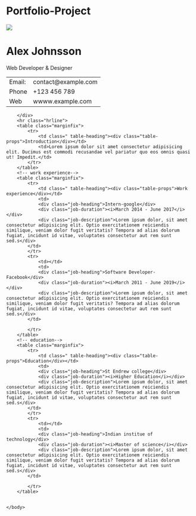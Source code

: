 # Portfolio-Project
<html>
    <head>
        <link rel="stylesheet" href="style.css">
    </head>
    <body>
      <div class="Header">
        <!–– Header ––>
        <img class="face" src="https://img.freepik.com/free-photo/portrait-white-man-isolated_53876-40306.jpg">
        <div class="title">
            <h1 class="name">Alex <span class="coral">Johnsson</span></h1>
        <div class="qualification">Web Developer & Designer</div>
        </div>
        <table>
            <tr>
                <td>Email:</td>
                <td class="coral">contact@example.com</td>
            </tr>
            <tr>
                <td>Phone</td>
                <td class="coral">+123 456 789</td>
            </tr>
            <tr>
                <td>Web</td>
                <td class="coral">wwww.example.com</td>
            </tr>
        </table>

        </div>
        <hr class="hrline">
        <table class="marginfix">
            <tr>
                <td class=" table-heading"><div class="table-props">Introduction</div></td>
                <td>Lorem ipsum dolor sit amet consectetur adipisicing elit. Ducimus est commodi recusandae vel pariatur quo eos omnis quasi ut! Impedit.</td>
            </tr>
        </table>
        <!-- work experience-->
        <table class="marginfix">
            <tr>
                <td class=" table-heading"><div class="table-props">Work experience</div></td>
                <td>
                <div class="job-heading">Intern-google</div>
                <div class="job-duration"><i>March 2014 - June 2017</i></div>
                <div class="job-description">Lorem ipsum dolor, sit amet consectetur adipisicing elit. Optio exercitationem reiciendis similique, veniam dolor fugit veritatis? Tempora ad alias dolorum fugiat, incidunt id vitae, voluptates consectetur aut rem sunt sed.s</div>
            </td>
            </tr>
            <tr>
                <td></td>
                <td>
                <div class="job-heading">Software Developer- Facebook</div>
                <div class="job-duration"><i>March 2011 - June 2019</i></div>
                <div class="job-description">Lorem ipsum dolor, sit amet consectetur adipisicing elit. Optio exercitationem reiciendis similique, veniam dolor fugit veritatis? Tempora ad alias dolorum fugiat, incidunt id vitae, voluptates consectetur aut rem sunt sed.s</div>
            </td>

            </tr>
        </table>
        <!-- education-->
        <table class="marginfix">
            <tr>
                <td class=" table-heading"><div class="table-props">Education</div></td>
                <td>
                <div class="job-heading">St Endrew college</div>
                <div class="job-duration"><i>Higher Education</i></div>
                <div class="job-description">Lorem ipsum dolor, sit amet consectetur adipisicing elit. Optio exercitationem reiciendis similique, veniam dolor fugit veritatis? Tempora ad alias dolorum fugiat, incidunt id vitae, voluptates consectetur aut rem sunt sed.s</div>
            </td>
            </tr>
            <tr>
                <td></td>
                <td>
                <div class="job-heading">Indian institue of technology</div>
                <div class="job-duration"><i>Master of science</i></div>
                <div class="job-description">Lorem ipsum dolor, sit amet consectetur adipisicing elit. Optio exercitationem reiciendis similique, veniam dolor fugit veritatis? Tempora ad alias dolorum fugiat, incidunt id vitae, voluptates consectetur aut rem sunt sed.s</div>
            </td>

            </tr>
        </table>


    </body>
</html>

